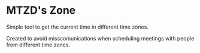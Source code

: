 # MTZD's Zone

Simple tool to get the current time in different time zones.

Created to avoid misscomunications when scheduling meetings with people from different time zones.
